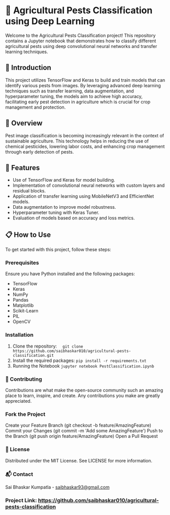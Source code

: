 # 🌾 Agricultural Pests Classification using Deep Learning

Welcome to the Agricultural Pests Classification project! This repository contains a Jupyter notebook that demonstrates how to classify different agricultural pests using deep convolutional neural networks and transfer learning techniques.

## 👋 Introduction

This project utilizes TensorFlow and Keras to build and train models that can identify various pests from images. By leveraging advanced deep learning techniques such as transfer learning, data augmentation, and hyperparameter tuning, the models aim to achieve high accuracy, facilitating early pest detection in agriculture which is crucial for crop management and protection.

## 🔬 Overview

Pest image classification is becoming increasingly relevant in the context of sustainable agriculture. This technology helps in reducing the use of chemical pesticides, lowering labor costs, and enhancing crop management through early detection of pests.

## 🚀 Features

- Use of TensorFlow and Keras for model building.
- Implementation of convolutional neural networks with custom layers and residual blocks.
- Application of transfer learning using MobileNetV3 and EfficientNet models.
- Data augmentation to improve model robustness.
- Hyperparameter tuning with Keras Tuner.
- Evaluation of models based on accuracy and loss metrics.

## 📋 How to Use

To get started with this project, follow these steps:

### Prerequisites

Ensure you have Python installed and the following packages:
- TensorFlow
- Keras
- NumPy
- Pandas
- Matplotlib
- Scikit-Learn
- PIL
- OpenCV

### Installation

1. Clone the repository:
   ```   git clone https://github.com/saibhaskar010/agricultural-pests-classification.git ```
2. Install the required packages:
   ``` pip install -r requirements.txt ```
3. Running the Notebook
   ``` jupyter notebook PestClassification.ipynb  ```

### 🤝 Contributing
Contributions are what make the open-source community such an amazing place to learn, inspire, and create. Any contributions you make are greatly appreciated.

### Fork the Project
Create your Feature Branch (git checkout -b feature/AmazingFeature)
Commit your Changes (git commit -m 'Add some AmazingFeature')
Push to the Branch (git push origin feature/AmazingFeature)
Open a Pull Request

### 📖 License
Distributed under the MIT License. See LICENSE for more information.

### 📬 Contact
Sai Bhaskar Kumpatla - saibhaskar93@gmail.com

### Project Link: https://github.com/saibhaskar010/agricultural-pests-classification



